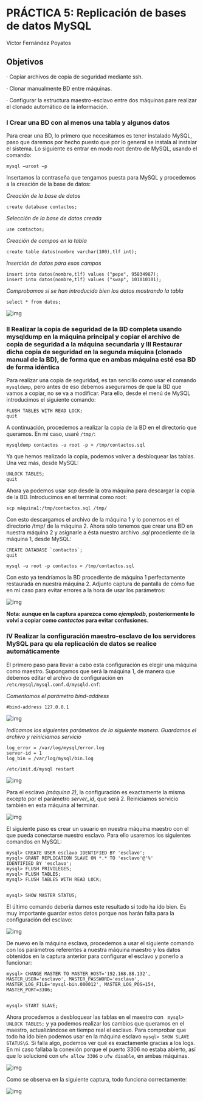 # **PRÁCTICA 5: Replicación de bases de datos MySQL**

Víctor Fernández Poyatos

## **Objetivos**
· Copiar archivos de copia de seguridad mediante ssh.

· Clonar manualmente BD entre máquinas.

· Configurar la estructura maestro-esclavo entre dos máquinas pare realizar el clonado automático de la información.

### I Crear una BD con al menos una tabla y algunos datos
Para crear una BD, lo primero que necesitamos es tener instalado MySQL, paso que daremos por hecho puesto que por lo general se instala al instalar el sistema. Lo siguiente es entrar en modo root dentro de MySQL, usando el comando:

```
mysql –uroot –p
```

Insertamos la contraseña que tengamos puesta para MySQL y procedemos a la creación de la base de datos:

*Creación de la base de datos*
```
create database contactos;   
```
*Selección de la base de datos creada*
```
use contactos;
```
*Creación de campos en la tabla*
```
create table datos(nombre varchar(100),tlf int);
```
*Inserción de datos para esos campos*
```
insert into datos(nombre,tlf) values ("pepe", 95834987);
insert into datos(nombre,tlf) values ("swap", 101010101);
```
*Comprobamos si se han introducido bien los datos mostrando la tabla*
```
select * from datos;
```


![img](https://github.com/vicferpoy/SWAP18/blob/master/practica5/img/tabla1.PNG)


### II Realizar la copia de seguridad de la BD completa usando mysqldump en la máquina principal y copiar el archivo de copia de seguridad a la máquina secundaria y III Restaurar dicha copia de seguridad en la segunda máquina (clonado manual de la BD), de forma que en ambas máquina esté esa BD de forma idéntica
Para realizar una copia de seguridad, es tan sencillo como usar el comando ```mysqldump```, pero antes de eso debemos asegurarnos de que la BD que vamos a copiar, no se va a modificar. Para ello, desde el menú de MySQL introducimos el siguiente comando:
```
FLUSH TABLES WITH READ LOCK;
quit
```
A continuación, procedemos a realizar la copia de la BD en el directorio que queramos. En mi caso, usaré `/tmp/`:
```
mysqldump contactos -u root -p > /tmp/contactos.sql
```
Ya que hemos realizado la copia, podemos volver a desbloquear las tablas. Una vez más, desde MySQL:
```
UNLOCK TABLES;
quit
```
Ahora ya podemos usar *scp* desde la otra máquina para descargar la copia de la BD. Introducimos en el terminal como root:
```
scp máquina1:/tmp/contactos.sql /tmp/
```
Con esto descargamos el archivo de la máquina 1 y lo ponemos en el directorio /tmp/ de la máquina 2. Ahora sólo tenemos que crear una BD en nuestra máquina 2 y asignarle a ésta nuestro archivo *.sql* procediente de la máquina 1, desde MySQL:
```
CREATE DATABASE `contactos`;
quit

mysql -u root -p contactos < /tmp/contactos.sql
```
Con esto ya tendríamos la BD procediente de máquina 1 perfectamente restaurada en nuestra máquina 2. Adjunto captura de pantalla de cómo fue en mi caso para evitar errores a la hora de usar los parámetros:


![img](https://github.com/vicferpoy/SWAP18/blob/master/practica5/img/restauracion.PNG)

**Nota: aunque en la captura aparezca como *ejemplodb*, posteriormente lo volví a copiar como *contactos* para evitar confusiones.**


### IV Realizar la configuración maestro-esclavo de los servidores MySQL para qu ela replicación de datos se realice automáticamente
El primero paso para llevar a cabo esta configuración es elegir una máquina como maestro. Supongamos que será la máquina 1, de manera que debemos editar el archivo de configuración en `/etc/mysql/mysql.conf.d/mysqld.cnf`:

*Comentamos el parámetro bind-address*
```
#bind-address 127.0.0.1
```

![img](https://github.com/vicferpoy/SWAP18/blob/master/practica5/img/maestro1.PNG)


*Indicamos los siguientes parámetros de la siguiente manera. Guardamos el archivo y reiniciamos servicio*
```
log_error = /var/log/mysql/error.log
server-id = 1
log_bin = /var/log/mysql/bin.log
```
```
/etc/init.d/mysql restart
```

![img](https://github.com/vicferpoy/SWAP18/blob/master/practica5/img/maestro2.PNG)


Para el esclavo *(máquina 2)*, la configuración es exactamente la misma excepto por el parámetro *server_id*, que será 2. Reiniciamos servicio también en esta máquina al terminar.

![img](https://github.com/vicferpoy/SWAP18/blob/master/practica5/img/esclavo1.PNG)


El siguiente paso es crear un usuario en nuestra máquina maestro con el que pueda conectarse nuestro esclavo. Para ello usaremos los siguientes comandos en MySQL:
```
mysql> CREATE USER esclavo IDENTIFIED BY 'esclavo';
mysql> GRANT REPLICATION SLAVE ON *.* TO 'esclavo'@'%'
IDENTIFIED BY 'esclavo';
mysql> FLUSH PRIVILEGES;
mysql> FLUSH TABLES;
mysql> FLUSH TABLES WITH READ LOCK;


mysql> SHOW MASTER STATUS;
```

El último comando debería darnos este resultado si todo ha ido bien. Es muy importante guardar estos datos porque nos harán falta para la configuración del esclavo:

![img](https://github.com/vicferpoy/SWAP18/blob/master/practica5/img/maestro3.PNG)


De nuevo en la máquina esclava, procedemos a usar el siguiente comando con los parámetros referentes a nuestra máquina maestro y los datos obtenidos en la captura anterior para configurar el esclavo y ponerlo a funcionar:

``` 
mysql> CHANGE MASTER TO MASTER_HOST='192.168.88.132', 
MASTER_USER='esclavo', MASTER_PASSWORD='esclavo',
MASTER_LOG_FILE='mysql-bin.000012', MASTER_LOG_POS=154,
MASTER_PORT=3306;


mysql> START SLAVE;
```

Ahora procedemos a desbloquear las tablas en el maestro con ``` mysql> UNLOCK TABLES;``` y ya podemos realizar los cambios que queramos en el maestro, actualizándose en tiempo real el esclavo. Para comprobar que todo ha ido bien podemos usar en la máquina esclavo ```mysql> SHOW SLAVE STATUS\G```. Si falla algo, podemos ver qué es exactamente gracias a los logs. En mi caso fallaba la conexión porque el puerto 3306 no estaba abierto, así que lo solucioné con ```ufw allow 3306``` o ```ufw disable```, en ambas máquinas.

![img](https://github.com/vicferpoy/SWAP18/blob/master/practica5/img/esclavo-status.PNG)


Como se observa en la siguiente captura, todo funciona correctamente:


![img](https://github.com/vicferpoy/SWAP18/blob/master/practica5/img/sincronizacion.PNG)










